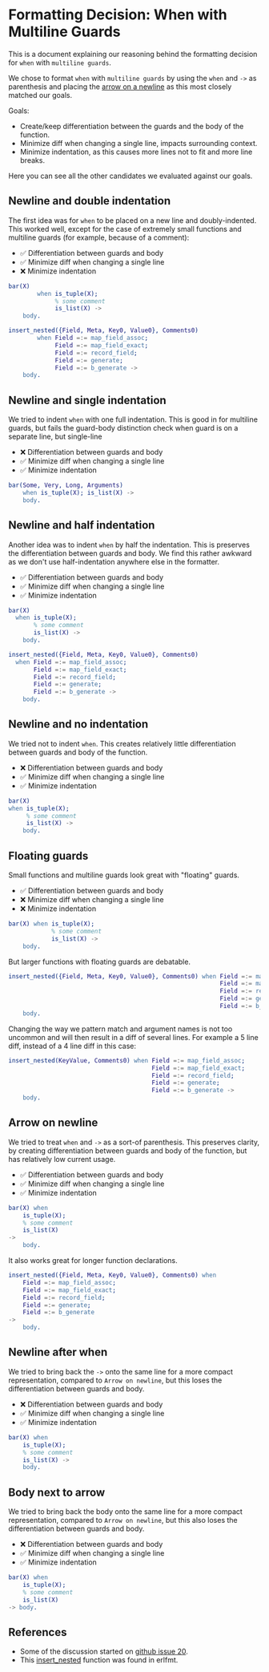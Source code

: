 # Formatting Decision: When with Multiline Guards

This is a document explaining our reasoning behind the formatting decision for `when` with `multiline guards`.

We chose to format `when` with `multiline guards` by
using the `when` and `->` as parenthesis and placing the [arrow on a newline](#arrow-on-newline)
as this most closely matched our goals.

Goals:

  - Create/keep differentiation between the guards and the body of the function.
  - Minimize diff when changing a single line, impacts surrounding context.
  - Minimize indentation, as this causes more lines not to fit and more line breaks.

Here you can see all the other candidates we evaluated against our goals.

## Newline and double indentation

The first idea was for `when` to be placed on a new line and doubly-indented.
This worked well, except for the case of extremely small functions and multiline guards (for example, because of a comment):

 - ✅ Differentiation between guards and body
 - ✅ Minimize diff when changing a single line
 - ❌ Minimize indentation

```erlang
bar(X)
        when is_tuple(X);
             % some comment
             is_list(X) ->
    body.
```

```erlang
insert_nested({Field, Meta, Key0, Value0}, Comments0)
        when Field =:= map_field_assoc;
             Field =:= map_field_exact;
             Field =:= record_field;
             Field =:= generate;
             Field =:= b_generate ->
    body.
```

## Newline and single indentation

We tried to indent `when` with one full indentation.
This is good in for multiline guards, but fails the guard-body distinction check when guard is on a separate line, but single-line

 - ❌ Differentiation between guards and body
 - ✅ Minimize diff when changing a single line
 - ✅ Minimize indentation

```erlang
bar(Some, Very, Long, Arguments)
    when is_tuple(X); is_list(X) ->
    body.
```

## Newline and half indentation

Another idea was to indent `when` by half the indentation.
This is preserves the differentiation between guards and body.
We find this rather awkward as we don't use half-indentation anywhere else in the formatter.

 - ✅ Differentiation between guards and body
 - ✅ Minimize diff when changing a single line
 - ✅ Minimize indentation

```erlang
bar(X)
  when is_tuple(X);
       % some comment
       is_list(X) ->
    body.
```

```erlang
insert_nested({Field, Meta, Key0, Value0}, Comments0)
  when Field =:= map_field_assoc;
       Field =:= map_field_exact;
       Field =:= record_field;
       Field =:= generate;
       Field =:= b_generate ->
    body.
```

## Newline and no indentation

We tried not to indent `when`.
This creates relatively little differentiation between guards and body of the function.

 - ❌ Differentiation between guards and body
 - ✅ Minimize diff when changing a single line
 - ✅ Minimize indentation

```erlang
bar(X)
when is_tuple(X);
     % some comment
     is_list(X) ->
    body.
```

## Floating guards

Small functions and multiline guards look great with "floating" guards.

 - ✅ Differentiation between guards and body
 - ❌ Minimize diff when changing a single line
 - ❌ Minimize indentation

```erlang
bar(X) when is_tuple(X);
            % some comment
            is_list(X) ->
    body.
```

But larger functions with floating guards are debatable.

```erlang unformatted insert_nested
insert_nested({Field, Meta, Key0, Value0}, Comments0) when Field =:= map_field_assoc;
                                                           Field =:= map_field_exact;
                                                           Field =:= record_field;
                                                           Field =:= generate;
                                                           Field =:= b_generate ->
    body.
```

Changing the way we pattern match and argument names is not too uncommon and will then result in a diff of several lines.
For example a 5 line diff, instead of a 4 line diff in this case:

```erlang
insert_nested(KeyValue, Comments0) when Field =:= map_field_assoc;
                                        Field =:= map_field_exact;
                                        Field =:= record_field;
                                        Field =:= generate;
                                        Field =:= b_generate ->
    body.
```

## Arrow on newline

We tried to treat `when` and `->` as a sort-of parenthesis.
This preserves clarity, by creating differentiation between guards and body of the function, but has relatively low current usage.

 - ✅ Differentiation between guards and body
 - ✅ Minimize diff when changing a single line
 - ✅ Minimize indentation

```erlang formatted newlinewhen
bar(X) when
    is_tuple(X);
    % some comment
    is_list(X)
->
    body.
```

It also works great for longer function declarations.

```erlang formatted insert_nested
insert_nested({Field, Meta, Key0, Value0}, Comments0) when
    Field =:= map_field_assoc;
    Field =:= map_field_exact;
    Field =:= record_field;
    Field =:= generate;
    Field =:= b_generate
->
    body.
```

## Newline after when

We tried to bring back the `->` onto the same line for a more compact representation, compared to `Arrow on newline`,
but this loses the differentiation between guards and body.

 - ❌ Differentiation between guards and body
 - ✅ Minimize diff when changing a single line
 - ✅ Minimize indentation

```erlang unformatted newlinewhen
bar(X) when
    is_tuple(X);
    % some comment
    is_list(X) ->
    body.
```

## Body next to arrow

We tried to bring back the body onto the same line for a more compact representation, compared to `Arrow on newline`,
but this also loses the differentiation between guards and body.

 - ❌ Differentiation between guards and body
 - ✅ Minimize diff when changing a single line
 - ✅ Minimize indentation

```erlang
bar(X) when
    is_tuple(X);
    % some comment
    is_list(X)
-> body.
```

## References

  - Some of the discussion started on [github issue 20](https://github.com/WhatsApp/erlfmt/issues/20).
  - This [insert_nested](https://github.com/WhatsApp/erlfmt/blob/487d2ab216ddbadd5b42c8d9eb7ad7a8cfe0e504/src/erlfmt_recomment.erl#L142) function was found in erlfmt.

